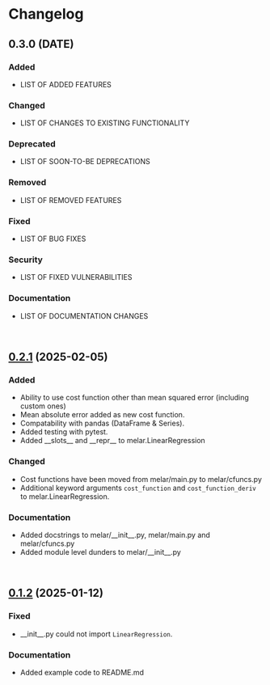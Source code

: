 # Changelog


## 0.3.0 (DATE)

### Added
* LIST OF ADDED FEATURES

### Changed
* LIST OF CHANGES TO EXISTING FUNCTIONALITY

### Deprecated
* LIST OF SOON-TO-BE DEPRECATIONS

### Removed
* LIST OF REMOVED FEATURES

### Fixed
* LIST OF BUG FIXES

### Security
* LIST OF FIXED VULNERABILITIES

### Documentation
* LIST OF DOCUMENTATION CHANGES

<br>

## [0.2.1](https://github.com/DrSolidDevil/mlr-gd/releases/tag/v0.2.1) (2025-02-05)

### Added
* Ability to use cost function other than mean squared error (including custom ones)
* Mean absolute error added as new cost function.
* Compatability with pandas (DataFrame & Series).
* Added testing with pytest.
* Added \_\_slots\_\_ and \_\_repr\_\_ to melar.LinearRegression

### Changed
* Cost functions have been moved from melar/main.py to melar/cfuncs.py
*  Additional keyword arguments ``cost_function`` and ``cost_function_deriv`` to melar.LinearRegression.

### Documentation
* Added docstrings to melar/\_\_init\_\_.py, melar/main.py and melar/cfuncs.py
* Added module level dunders to melar/\_\_init\_\_.py

<br>

## [0.1.2](https://github.com/DrSolidDevil/mlr-gd/releases/tag/v0.1.2) (2025-01-12)

### Fixed
* \_\_init\_\_.py could not import ``LinearRegression``.

### Documentation
* Added example code to README.md

